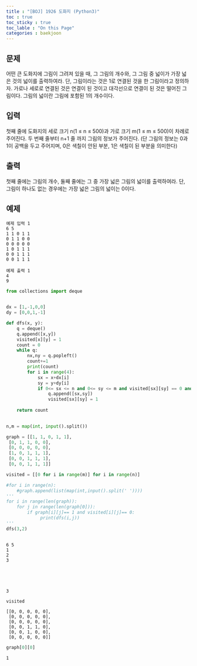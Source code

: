 ```yaml
---
title : "[BOJ] 1926 도화지 (Python3)"
toc : true
toc_sticky : true
toc_lable : "On this Page"
categories : baekjoon
---
```


## 문제
어떤 큰 도화지에 그림이 그려져 있을 때, 그 그림의 개수와, 그 그림 중 넓이가 가장 넓은 것의 넓이를 출력하여라. 단, 그림이라는 것은 1로 연결된 것을 한 그림이라고 정의하자. 가로나 세로로 연결된 것은 연결이 된 것이고 대각선으로 연결이 된 것은 떨어진 그림이다. 그림의 넓이란 그림에 포함된 1의 개수이다.

## 입력
첫째 줄에 도화지의 세로 크기 n(1 ≤ n ≤ 500)과 가로 크기 m(1 ≤ m ≤ 500)이 차례로 주어진다. 두 번째 줄부터 n+1 줄 까지 그림의 정보가 주어진다. (단 그림의 정보는 0과 1이 공백을 두고 주어지며, 0은 색칠이 안된 부분, 1은 색칠이 된 부분을 의미한다)

## 출력
첫째 줄에는 그림의 개수, 둘째 줄에는 그 중 가장 넓은 그림의 넓이를 출력하여라. 단, 그림이 하나도 없는 경우에는 가장 넓은 그림의 넓이는 0이다.

## 예제
```
예제 입력 1  
6 5
1 1 0 1 1
0 1 1 0 0
0 0 0 0 0
1 0 1 1 1
0 0 1 1 1
0 0 1 1 1

예제 출력 1  
4
9
```


```python
from collections import deque


dx = [1,-1,0,0]
dy = [0,0,1,-1]

def dfs(x, y):
    q = deque()
    q.append([x,y])
    visited[x][y] = 1
    count = 0
    while q:
        nx,ny = q.popleft()
        count+=1
        print(count)
        for i in range(4):
            sx = x+dx[i]
            sy = y+dy[i]
            if 0<= sx <= n and 0<= sy <= m and visited[sx][sy] == 0 and graph[sx][sy]== 1:
                q.append([sx,sy])
                visited[sx][sy] = 1
                   
    return count         
        

n,m = map(int, input().split())

graph = [[1, 1, 0, 1, 1],
 [0, 1, 1, 0, 0],
 [0, 0, 0, 0, 0],
 [1, 0, 1, 1, 1],
 [0, 0, 1, 1, 1],
 [0, 0, 1, 1, 1]]

visited = [[0 for i in range(m)] for i in range(n)]

#for i in range(n):
    #graph.append(list(map(int,input().split(' '))))
'''
for i in range(len(graph)):
    for j in range(len(graph[0])):
        if graph[i][j]== 1 and visited[i][j]== 0:
             print(dfs(i,j))
'''        
dfs(3,2)        
    
```

    6 5
    1
    2
    3





    3




```python
visited
```




    [[0, 0, 0, 0, 0],
     [0, 0, 0, 0, 0],
     [0, 0, 0, 0, 0],
     [0, 0, 1, 1, 0],
     [0, 0, 1, 0, 0],
     [0, 0, 0, 0, 0]]




```python
graph[0][0]
```




    1




```python

```
